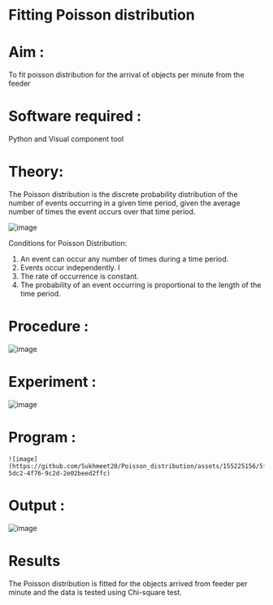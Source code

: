 # Fitting Poisson  distribution
# Aim : 

To fit poisson distribution for the arrival of objects per minute from the feeder

# Software required :  

Python and Visual component tool

# Theory:

The Poisson distribution is the discrete probability distribution of the number of events occurring in a given time period, given the average number of times the event occurs over that time period.

![image](https://user-images.githubusercontent.com/104613195/166248326-fd042076-8b0b-40c4-8b11-1d8e8fcb74db.png)

 Conditions for Poisson Distribution:

1. An event can occur any number of times during a time period.
2. Events occur independently. I
3. The rate of occurrence is constant.
4. The probability of an event occurring is proportional to the length of the time period. 
 
# Procedure :

![image](https://user-images.githubusercontent.com/104613195/166251988-d0c53205-6080-4f7b-ae4c-398178586637.png)

# Experiment :

![image](https://user-images.githubusercontent.com/103921593/230282876-f4a5afbf-cac1-4648-a1b0-c78840638a8e.png)

# Program :

    ![image](https://github.com/Sukhmeet20/Poisson_distribution/assets/155225156/5f436721-5dc2-4f76-9c2d-2e02beed2ffc)


 

# Output : 

![image](https://github.com/Sukhmeet20/Poisson_distribution/assets/155225156/81192606-113f-4d68-9fe2-28c40f5cbc9d)


# Results

The Poisson distribution is fitted for the objects arrived from feeder per minute and the data is tested using Chi-square test. 
 
